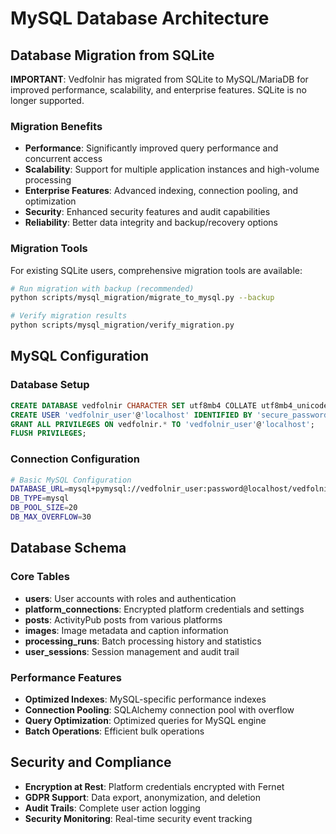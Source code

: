 # MySQL Database Architecture

## Database Migration from SQLite

**IMPORTANT**: Vedfolnir has migrated from SQLite to MySQL/MariaDB for improved performance, scalability, and enterprise features. SQLite is no longer supported.

### Migration Benefits
- **Performance**: Significantly improved query performance and concurrent access
- **Scalability**: Support for multiple application instances and high-volume processing
- **Enterprise Features**: Advanced indexing, connection pooling, and optimization
- **Security**: Enhanced security features and audit capabilities
- **Reliability**: Better data integrity and backup/recovery options

### Migration Tools
For existing SQLite users, comprehensive migration tools are available:

```bash
# Run migration with backup (recommended)
python scripts/mysql_migration/migrate_to_mysql.py --backup

# Verify migration results
python scripts/mysql_migration/verify_migration.py
```

## MySQL Configuration

### Database Setup
```sql
CREATE DATABASE vedfolnir CHARACTER SET utf8mb4 COLLATE utf8mb4_unicode_ci;
CREATE USER 'vedfolnir_user'@'localhost' IDENTIFIED BY 'secure_password';
GRANT ALL PRIVILEGES ON vedfolnir.* TO 'vedfolnir_user'@'localhost';
FLUSH PRIVILEGES;
```

### Connection Configuration
```bash
# Basic MySQL Configuration
DATABASE_URL=mysql+pymysql://vedfolnir_user:password@localhost/vedfolnir?charset=utf8mb4
DB_TYPE=mysql
DB_POOL_SIZE=20
DB_MAX_OVERFLOW=30
```

## Database Schema

### Core Tables
- **users**: User accounts with roles and authentication
- **platform_connections**: Encrypted platform credentials and settings
- **posts**: ActivityPub posts from various platforms
- **images**: Image metadata and caption information
- **processing_runs**: Batch processing history and statistics
- **user_sessions**: Session management and audit trail

### Performance Features
- **Optimized Indexes**: MySQL-specific performance indexes
- **Connection Pooling**: SQLAlchemy connection pool with overflow
- **Query Optimization**: Optimized queries for MySQL engine
- **Batch Operations**: Efficient bulk operations

## Security and Compliance
- **Encryption at Rest**: Platform credentials encrypted with Fernet
- **GDPR Support**: Data export, anonymization, and deletion
- **Audit Trails**: Complete user action logging
- **Security Monitoring**: Real-time security event tracking
